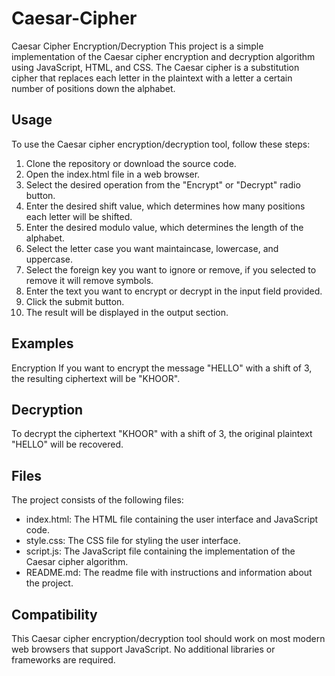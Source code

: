 # Caesar-Cipher
Caesar Cipher Encryption/Decryption This project is a simple implementation of the Caesar cipher encryption and decryption algorithm using JavaScript, HTML, and CSS. The Caesar cipher is a substitution cipher that replaces each letter in the plaintext with a letter a certain number of positions down the alphabet.

## Usage ##
To use the Caesar cipher encryption/decryption tool, follow these steps:
1. Clone the repository or download the source code.
2. Open the index.html file in a web browser.
3. Select the desired operation from the "Encrypt" or "Decrypt" radio button.
5. Enter the desired shift value, which determines how many positions each letter will be shifted.
6. Enter the desired modulo value, which determines the length of the alphabet.
7. Select the letter case you want maintaincase, lowercase, and uppercase.
8. Select the foreign key you want to ignore or remove, if you selected to remove it will remove symbols.
9. Enter the text you want to encrypt or decrypt in the input field provided.
10. Click the submit button.
7. The result will be displayed in the output section.

## Examples ##
Encryption
If you want to encrypt the message "HELLO" with a shift of 3, the resulting ciphertext will be "KHOOR".

## Decryption ##
To decrypt the ciphertext "KHOOR" with a shift of 3, the original plaintext "HELLO" will be recovered.

## Files ##
The project consists of the following files:
* index.html: The HTML file containing the user interface and JavaScript code.
* style.css: The CSS file for styling the user interface.
* script.js: The JavaScript file containing the implementation of the Caesar cipher algorithm.
* README.md: The readme file with instructions and information about the project.

## Compatibility ##
This Caesar cipher encryption/decryption tool should work on most modern web browsers that support JavaScript. No additional libraries or frameworks are required.

